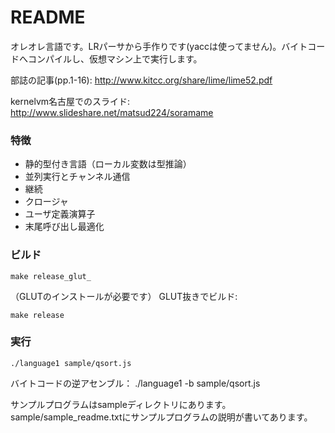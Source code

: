 # README #

オレオレ言語です。LRパーサから手作りです(yaccは使ってません)。バイトコードへコンパイルし、仮想マシン上で実行します。

部誌の記事(pp.1-16): http://www.kitcc.org/share/lime/lime52.pdf

kernelvm名古屋でのスライド: http://www.slideshare.net/matsud224/soramame

### 特徴 ###

* 静的型付き言語（ローカル変数は型推論）
* 並列実行とチャンネル通信
* 継続
* クロージャ
* ユーザ定義演算子
* 末尾呼び出し最適化

### ビルド ###
```
make release_glut_
```
（GLUTのインストールが必要です）
GLUT抜きでビルド:
```
make release
```

### 実行 ###
```
./language1 sample/qsort.js
```
バイトコードの逆アセンブル：
./language1 -b sample/qsort.js

サンプルプログラムはsampleディレクトリにあります。
sample/sample_readme.txtにサンプルプログラムの説明が書いてあります。